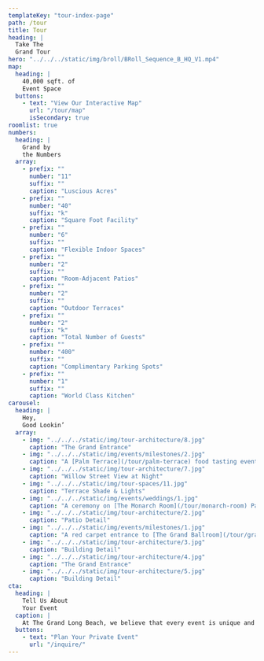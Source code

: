 ```yaml
---
templateKey: "tour-index-page"
path: /tour
title: Tour
heading: |
  Take The
  Grand Tour
hero: "../../../static/img/broll/BRoll_Sequence_B_HQ_V1.mp4"
map:
  heading: |
    40,000 sqft. of
    Event Space
  buttons:
    - text: "View Our Interactive Map"
      url: "/tour/map"
      isSecondary: true
roomlist: true
numbers:
  heading: |
    Grand by
    the Numbers
  array:
    - prefix: ""
      number: "11"
      suffix: ""
      caption: "Luscious Acres"
    - prefix: ""
      number: "40"
      suffix: "k"
      caption: "Square Foot Facility"
    - prefix: ""
      number: "6"
      suffix: ""
      caption: "Flexible Indoor Spaces"
    - prefix: ""
      number: "2"
      suffix: ""
      caption: "Room-Adjacent Patios"
    - prefix: ""
      number: "2"
      suffix: ""
      caption: "Outdoor Terraces"
    - prefix: ""
      number: "2"
      suffix: "k"
      caption: "Total Number of Guests"
    - prefix: ""
      number: "400"
      suffix: ""
      caption: "Complimentary Parking Spots"
    - prefix: ""
      number: "1"
      suffix: ""
      caption: "World Class Kitchen"
carousel:
  heading: |
    Hey,
    Good Lookin’
  array:
    - img: "../../../static/img/tour-architecture/8.jpg"
      caption: "The Grand Entrance"
    - img: "../../../static/img/events/milestones/2.jpg"
      caption: "A [Palm Terrace](/tour/palm-terrace) food tasting event"
    - img: "../../../static/img/tour-architecture/7.jpg"
      caption: "Willow Street View at Night"
    - img: "../../../static/img/tour-spaces/11.jpg"
      caption: "Terrace Shade & Lights"
    - img: "../../../static/img/events/weddings/1.jpg"
      caption: "A ceremony on [The Monarch Room](/tour/monarch-room) Patio"
    - img: "../../../static/img/tour-architecture/2.jpg"
      caption: "Patio Detail"
    - img: "../../../static/img/events/milestones/1.jpg"
      caption: "A red carpet entrance to [The Grand Ballroom](/tour/grand-ballroom)"
    - img: "../../../static/img/tour-architecture/3.jpg"
      caption: "Building Detail"
    - img: "../../../static/img/tour-architecture/4.jpg"
      caption: "The Grand Entrance"
    - img: "../../../static/img/tour-architecture/5.jpg"
      caption: "Building Detail"
cta:
  heading: |
    Tell Us About
    Your Event
  caption: |
    At The Grand Long Beach, we believe that every event is unique and deserving of a personalized touch. That's why we want to hear all about your special occasion. Fill out our event inquiry form and let us know the details of your wedding, conference, or any other special event.
  buttons:
    - text: "Plan Your Private Event"
      url: "/inquire/"
---
```


